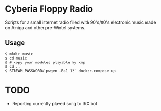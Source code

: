 # Cyberia Floppy Radio
Scripts for a small internet radio filled with 90's/00's electronic music made on Amiga and other pre-Wintel systems.

## Usage
```
$ mkdir music
$ cd music
$ # copy your modules playable by xmp
$ cd ..
$ STREAM_PASSWORD=`pwgen -Bs1 12` docker-compose up
```

# TODO
- Reporting currently played song to IRC bot
